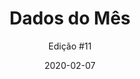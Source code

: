 ---
layout: default
title: "Dados do Mês"
author: "Edição #11"
tags: PLN, Processamento de Linguagem Natural, GIJN
date: 2020-02-07
link: https://mailchi.mp/7865856380c9/dadosdomes-12158961
---